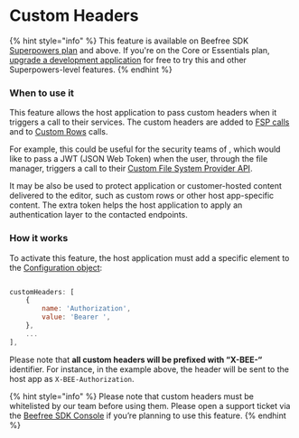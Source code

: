 # Custom Headers

{% hint style="info" %}
This feature is available on Beefree SDK [Superpowers plan](https://dam.beefree.io/pluginpricing) and above. If you're on the Core or Essentials plan, [upgrade a development application](../getting-started/development-applications.md) for free to try this and other Superpowers-level features.
{% endhint %}

### When to use it <a href="#when-to-use-it" id="when-to-use-it"></a>

This feature allows the host application to pass custom headers when it triggers a call to their services. The custom headers are added to [FSP calls](../server-side-options/storage-options/connect-your-file-storage-system.md) and to [Custom Rows](../custom-rows/) calls.

For example, this could be useful for the security teams of , which would like to pass a JWT (JSON Web Token) when the user, through the file manager, triggers a call to their [Custom File System Provider API](../server-side-options/storage-options/connect-your-file-storage-system.md).

It may be also be used to protect application or customer-hosted content delivered to the editor, such as custom rows or other host app-specific content. The extra token helps the host application to apply an authentication layer to the contacted endpoints.

### How it works <a href="#how-it-works" id="how-it-works"></a>

To activate this feature, the host application must add a specific element to the [Configuration object](../getting-started/installation/configuration-parameters/):

```javascript

customHeaders: [
    {
        name: 'Authorization',
        value: 'Bearer ',
    },
    ...
],

```

Please note that **all custom headers will be prefixed with “X-BEE-“** identifier. For instance, in the example above, the header will be sent to the host app as `X-BEE-Authorization`.

{% hint style="info" %}
Please note that custom headers must be whitelisted by our team before using them. Please open a support ticket via the [Beefree SDK Console](https://dam.beefree.io/devportal) if you’re planning to use this feature.
{% endhint %}
